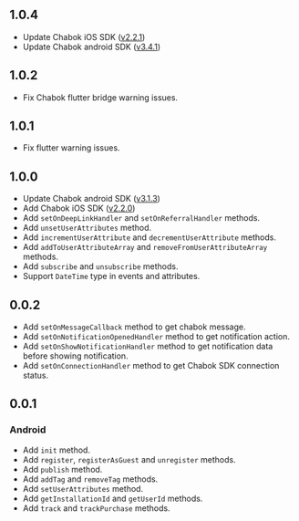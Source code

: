 ## 1.0.4
- Update Chabok iOS SDK ([v2.2.1](https://github.com/chabok-io/chabok-client-ios/releases/tag/v2.2.1))
- Update Chabok android SDK ([v3.4.1](https://github.com/chabok-io/chabok-client-android/releases/tag/v3.4.1))

## 1.0.2
- Fix Chabok flutter bridge warning issues.

## 1.0.1
- Fix flutter warning issues.

## 1.0.0
- Update Chabok android SDK ([v3.1.3](https://github.com/chabok-io/chabok-client-android/releases/tag/v3.1.3))
- Add Chabok iOS SDK ([v2.2.0](https://github.com/chabok-io/chabok-client-ios/releases/tag/v2.2.0))
- Add `setOnDeepLinkHandler` and `setOnReferralHandler` methods.
- Add `unsetUserAttributes` method.
- Add `incrementUserAttribute` and `decrementUserAttribute` methods.
- Add `addToUserAttributeArray` and `removeFromUserAttributeArray` methods.
- Add `subscribe` and `unsubscribe` methods.
- Support `DateTime` type in events and attributes.

## 0.0.2
- Add `setOnMessageCallback` method to get chabok message.
- Add `setOnNotificationOpenedHandler` method to get notification action.
- Add `setOnShowNotificationHandler` method to get notification data before showing notification. 
- Add `setOnConnectionHandler` method to get Chabok SDK connection status.

## 0.0.1

### Android

- Add `init` method. 
- Add `register`, `registerAsGuest` and `unregister` methods.
- Add `publish` method.
- Add `addTag` and `removeTag` methods.
- Add `setUserAttributes` method.
- Add `getInstallationId` and `getUserId` methods.
- Add `track` and `trackPurchase` methods.
